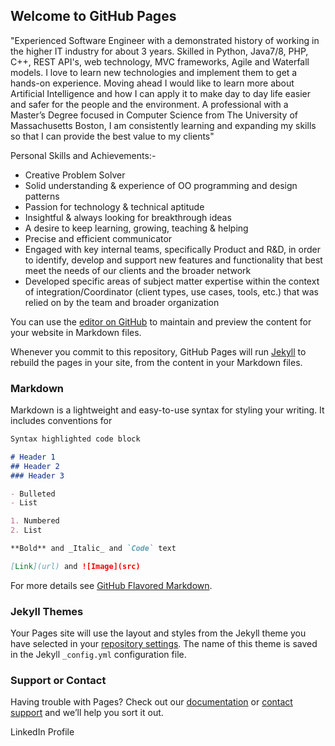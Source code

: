 ## Welcome to GitHub Pages

"Experienced Software Engineer with a demonstrated history of working in the higher IT industry for about 3 years. Skilled in Python, Java7/8, PHP, C++, REST API's, web technology, MVC frameworks, Agile and Waterfall models. I love to learn new technologies and implement them to get a hands-on experience. Moving ahead I would like to learn more about Artificial Intelligence and how I can apply it to make day to day life easier and safer for the people and the environment.
A professional with a Master’s Degree focused in Computer Science from The University of Massachusetts Boston, I am consistently learning and expanding my skills so that I can provide the best value to my clients"

Personal Skills and Achievements:-
- Creative Problem Solver
- Solid understanding & experience of OO programming and design patterns
- Passion for technology & technical aptitude
- Insightful & always looking for breakthrough ideas
- A desire to keep learning, growing, teaching & helping
- Precise and efficient communicator
- Engaged with key internal teams, specifically Product and R&D, in order to identify, develop and support new features and functionality that best meet the needs of our clients and the broader network
- Developed specific areas of subject matter expertise within the context of integration/Coordinator (client types, use cases, tools, etc.) that was relied on by the team and broader organization

You can use the [editor on GitHub](https://github.com/achuthkamath91/trainyourself/edit/master/index.md) to maintain and preview the content for your website in Markdown files.

Whenever you commit to this repository, GitHub Pages will run [Jekyll](https://jekyllrb.com/) to rebuild the pages in your site, from the content in your Markdown files.

### Markdown

Markdown is a lightweight and easy-to-use syntax for styling your writing. It includes conventions for

```markdown
Syntax highlighted code block

# Header 1
## Header 2
### Header 3

- Bulleted
- List

1. Numbered
2. List

**Bold** and _Italic_ and `Code` text

[Link](url) and ![Image](src)
```

For more details see [GitHub Flavored Markdown](https://guides.github.com/features/mastering-markdown/).

### Jekyll Themes

Your Pages site will use the layout and styles from the Jekyll theme you have selected in your [repository settings](https://github.com/achuthkamath91/trainyourself/settings). The name of this theme is saved in the Jekyll `_config.yml` configuration file.

### Support or Contact

Having trouble with Pages? Check out our [documentation](https://help.github.com/categories/github-pages-basics/) or [contact support](https://github.com/contact) and we’ll help you sort it out.

LinkedIn Profile
<script type="text/javascript" src="https://platform.linkedin.com/badges/js/profile.js" async defer></script>
